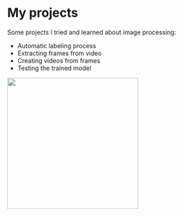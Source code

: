 # My projects

Some projects I tried and learned about image processing:

- Automatic labeling process
- Extracting frames from video
- Creating videos from frames
- Testing the trained model

<img src="https://github.com/user-attachments/assets/2263be5b-28b3-4632-897a-5c78993854ae" width="300" style="display: block; margin-left: 0;" />
